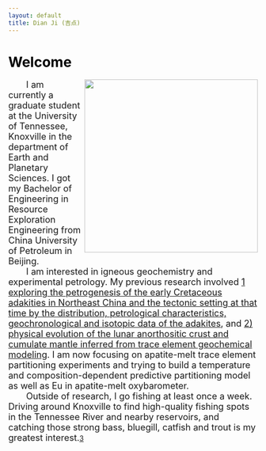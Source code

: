 ```yaml
---
layout: default
title: Dian Ji (吉点)
---
```


# <span style="color:black">Welcome</span>
<img align="right" src="https://dian01811.github.io/files/photo.jpg" width="350">
  
<font size=4>&emsp;&emsp;I am currently a graduate student at the University of Tennessee, Knoxville in the department of Earth and Planetary Sciences. I got my Bachelor of Engineering in Resource Exploration Engineering from China University of Petroleum in Beijing.<br>&emsp;&emsp;I am interested in igneous geochemistry and experimental petrology. My previous research involved [1 exploring the petrogenesis of the early Cretaceous adakities in Northeast China and the tectonic setting at that time by the distribution, petrological characteristics, geochronological and isotopic data of the adakites](https://www.tandfonline.com/doi/full/10.1080/00206814.2019.1697968), and [2) physical evolution of the lunar anorthositic crust and cumulate mantle inferred from trace element geochemical modeling](https://doi.org/10.1016/j.epsl.2022.117958). I am now focusing on apatite-melt trace element partitioning experiments and trying to build a temperature and composition-dependent predictive partitioning model as well as Eu in apatite-melt oxybarometer.<br>&emsp;&emsp;Outside of research, I go fishing at least once a week. Driving around Knoxville to find high-quality fishing spots in the Tennessee River and nearby reservoirs, and catching those strong bass, bluegill, catfish and trout is my greatest interest.</font>[3](https://doi.org/10.1016/j.epsl.2022.117958)
